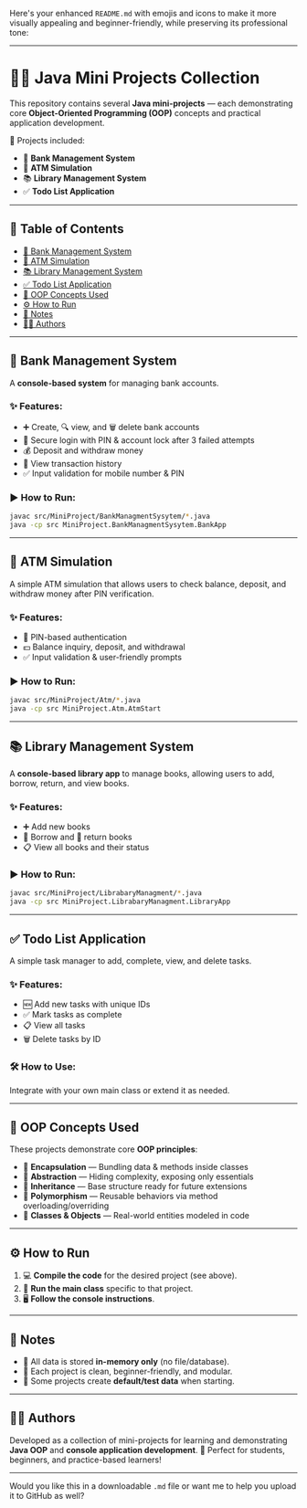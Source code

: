 Here's your enhanced `README.md` with emojis and icons to make it more visually appealing and beginner-friendly, while preserving its professional tone:

---

# 🧑‍💻 Java Mini Projects Collection

This repository contains several **Java mini-projects** — each demonstrating core **Object-Oriented Programming (OOP)** concepts and practical application development.

🧩 Projects included:

* 🏦 **Bank Management System**
* 🏧 **ATM Simulation**
* 📚 **Library Management System**
* ✅ **Todo List Application**

---

## 📑 Table of Contents

* [🏦 Bank Management System](#bank-management-system)
* [🏧 ATM Simulation](#atm-simulation)
* [📚 Library Management System](#library-management-system)
* [✅ Todo List Application](#todo-list-application)
* [🧠 OOP Concepts Used](#oop-concepts-used)
* [⚙️ How to Run](#how-to-run)
* [📝 Notes](#notes)
* [👨‍💻 Authors](#authors)

---

## 🏦 Bank Management System

A **console-based system** for managing bank accounts.

### ✨ Features:

* ➕ Create, 🔍 view, and 🗑️ delete bank accounts
* 🔐 Secure login with PIN & account lock after 3 failed attempts
* 💰 Deposit and withdraw money
* 🧾 View transaction history
* ✅ Input validation for mobile number & PIN

### ▶️ How to Run:

```bash
javac src/MiniProject/BankManagmentSysytem/*.java
java -cp src MiniProject.BankManagmentSysytem.BankApp
```

---

## 🏧 ATM Simulation

A simple ATM simulation that allows users to check balance, deposit, and withdraw money after PIN verification.

### ✨ Features:

* 🔐 PIN-based authentication
* 💵 Balance inquiry, deposit, and withdrawal
* ✅ Input validation & user-friendly prompts

### ▶️ How to Run:

```bash
javac src/MiniProject/Atm/*.java
java -cp src MiniProject.Atm.AtmStart
```

---

## 📚 Library Management System

A **console-based library app** to manage books, allowing users to add, borrow, return, and view books.

### ✨ Features:

* ➕ Add new books
* 📖 Borrow and 🔁 return books
* 📋 View all books and their status

### ▶️ How to Run:

```bash
javac src/MiniProject/LibrabaryManagment/*.java
java -cp src MiniProject.LibrabaryManagment.LibraryApp
```

---

## ✅ Todo List Application

A simple task manager to add, complete, view, and delete tasks.

### ✨ Features:

* 🆕 Add new tasks with unique IDs
* ✅ Mark tasks as complete
* 📋 View all tasks
* 🗑️ Delete tasks by ID

### 🛠️ How to Use:

Integrate with your own main class or extend it as needed.

---

## 🧠 OOP Concepts Used

These projects demonstrate core **OOP principles**:

* 🔐 **Encapsulation** — Bundling data & methods inside classes
* 🧊 **Abstraction** — Hiding complexity, exposing only essentials
* 🧬 **Inheritance** — Base structure ready for future extensions
* 🔁 **Polymorphism** — Reusable behaviors via method overloading/overriding
* 🧱 **Classes & Objects** — Real-world entities modeled in code

---

## ⚙️ How to Run

1. 💻 **Compile the code** for the desired project (see above).
2. 🏁 **Run the main class** specific to that project.
3. 🖥️ **Follow the console instructions**.

---

## 📝 Notes

* 💾 All data is stored **in-memory only** (no file/database).
* 🧼 Each project is clean, beginner-friendly, and modular.
* 🧪 Some projects create **default/test data** when starting.

---

## 👨‍💻 Authors

Developed as a collection of mini-projects for learning and demonstrating **Java OOP** and **console application development**.
🎯 Perfect for students, beginners, and practice-based learners!

---

Would you like this in a downloadable `.md` file or want me to help you upload it to GitHub as well?

